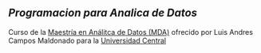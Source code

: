 ## ***Programacion para Analica de Datos***

Curso de la [Maestría en Análitca de Datos (MDA)]((https://www.ucentral.edu.co/programa-academico/maestria-analitica-datos)) ofrecido por Luis Andres Campos Maldonado para  la [Universidad Central](https://www.ucentral.edu.co/)
